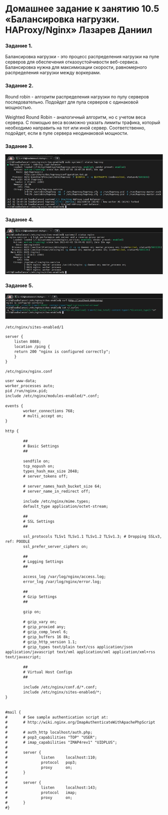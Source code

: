 # Домашнее задание к занятию 10.5 «Балансировка нагрузки. HAProxy/Nginx» Лазарев Даниил

### Задание 1. 

Балансировка нагрузки - это процесс распределения нагрузки на пуле серверов для обеспечения отказоустойчивости веб-сервиса.
Балансировка нужна для максимизации скорости, равномерного распределения нагрузки между воркерами.

### Задание 2.

Round robin - алгоритм распределения нагрузки по пулу серверов последовательно. Подойдет для пула серверов с одинаковой мощностью.

Weighted Round Robin - аналогичный алгоритм, но с учетом веса сервера. С помощью веса возможно указать лимиты трафика, который необходимо направить на тот или иной сервер. Соответственно, подойдет, если в пуле сервера неодинаковой мощности.

### Задание 3.

![Скриншот-1](https://github.com/n123tw/srlb-homework/blob/main/10-5/img/1.jpg)

### Задание 4.

![Скриншот-2](https://github.com/n123tw/srlb-homework/blob/main/10-5/img/2.jpg)

### Задание 5.

![Скриншот-3](https://github.com/n123tw/srlb-homework/blob/main/10-5/img/3.jpg)

`/etc/nginx/sites-enabled/1`

```
server {
    listen 8088;
    location /ping {
    return 200 "nginx is configured correctly";
    }
}
```

`/etc/nginx/nginx.conf`

```
user www-data;
worker_processes auto;
pid /run/nginx.pid;
include /etc/nginx/modules-enabled/*.conf;

events {
        worker_connections 768;
        # multi_accept on;
}

http {

        ##
        # Basic Settings
        ##

        sendfile on;
        tcp_nopush on;
        types_hash_max_size 2048;
        # server_tokens off;

        # server_names_hash_bucket_size 64;
        # server_name_in_redirect off;

        include /etc/nginx/mime.types;
        default_type application/octet-stream;

        ##
        # SSL Settings
        ##

        ssl_protocols TLSv1 TLSv1.1 TLSv1.2 TLSv1.3; # Dropping SSLv3, ref: POODLE
        ssl_prefer_server_ciphers on;

        ##
        # Logging Settings
        ##

        access_log /var/log/nginx/access.log;
        error_log /var/log/nginx/error.log;

        ##
        # Gzip Settings
        ##

        gzip on;

        # gzip_vary on;
        # gzip_proxied any;
        # gzip_comp_level 6;
        # gzip_buffers 16 8k;
        # gzip_http_version 1.1;
        # gzip_types text/plain text/css application/json application/javascript text/xml application/xml application/xml+rss text/javascript;

        ##
        # Virtual Host Configs
        ##

        include /etc/nginx/conf.d/*.conf;
        include /etc/nginx/sites-enabled/*;
}


#mail {
#       # See sample authentication script at:
#       # http://wiki.nginx.org/ImapAuthenticateWithApachePhpScript
#
#       # auth_http localhost/auth.php;
#       # pop3_capabilities "TOP" "USER";
#       # imap_capabilities "IMAP4rev1" "UIDPLUS";
#
#       server {
#               listen     localhost:110;
#               protocol   pop3;
#               proxy      on;
#       }
#
#       server {
#               listen     localhost:143;
#               protocol   imap;
#               proxy      on;
#       }
#}

```
